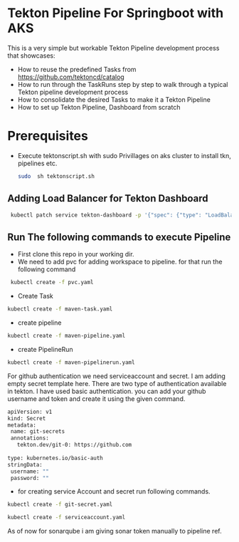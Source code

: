 
# Tekton Pipeline For Springboot with AKS

This is a very simple but workable Tekton Pipeline development process that showcases:

- How to reuse the predefined Tasks from https://github.com/tektoncd/catalog
- How to run through the TaskRuns step by step to walk through a typical Tekton pipeline development process
- How to consolidate the desired Tasks to make it a Tekton Pipeline
- How to set up Tekton Pipeline, Dashboard from scratch

# Prerequisites


- Execute tektonscript.sh with sudo Privillages 
  on aks cluster to install tkn, pipelines etc.

  ```bash
  sudo  sh tektonscript.sh
   ```
## Adding Load Balancer for Tekton Dashboard

```bash
 kubectl patch service tekton-dashboard -p '{"spec": {"type": "LoadBalancer"}}' -n tekton-pipelines
   ```


## Run The following commands to execute Pipeline

- First clone this repo in your working dir.
- We need to add  pvc for adding workspace to pipeline. for that run the following command


```bash
 kubectl create -f pvc.yaml
   ```
- Create Task

```bash
kubectl create -f maven-task.yaml
   ```

- create pipeline

```bash
kubectl create -f maven-pipeline.yaml
   ```
- create PipelineRun

```bash
kubectl create -f maven-pipelinerun.yaml

  ```


For github authentication we need serviceaccount and secret.
I am adding empty secret template here. There are two type of authentication available in tekton.
I have used basic authentication.
you can add your github username and token and create it using the given command.
 
 ```bash
apiVersion: v1
kind: Secret
metadata:
  name: git-secrets
  annotations:
    tekton.dev/git-0: https://github.com
    
type: kubernetes.io/basic-auth
stringData:
  username: ""
  password: ""

 ```
- for creating service Account and secret run following commands.


```bash
kubectl create -f git-secret.yaml

kubectl create -f serviceaccount.yaml


  ```

As of  now for sonarqube i am giving sonar token manually to pipeline ref.






  
   


